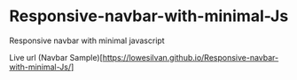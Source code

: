 # Responsive-navbar-with-minimal-Js

Responsive navbar with minimal javascript

Live url (Navbar Sample)[https://lowesilvan.github.io/Responsive-navbar-with-minimal-Js/]
